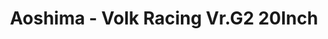 ---
layout: product
title: "Aoshima - Volk Racing Vr.G2 20Inch"
price: "TBA" 
desc: "N/A"
img_path: "/assets/img/AO55175.webp"
brand: "N/A"
available: false
special_offer: false
new: false
soon: false
cat: "010000"
subcat: "013700"
subsubcat: "0N/A"
sifra: "AO55175"
popular: false
spec: false
---